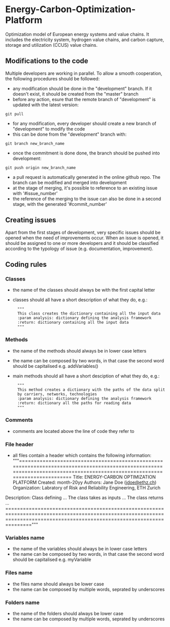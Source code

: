 # Energy-Carbon-Optimization-Platform

Optimization model of European energy systems and value chains. It includes the electricity system, hydrogen value chains, and carbon capture, storage and utilization (CCUS) value chains. 

## Modifications to the code
Multiple developers are working in parallel. To allow a smooth cooperation, the following procedures should be followed:
* any modification should be done in the "development" branch. If it doesn't exist, it should be created from the "master" branch
* before any action, esure that the remote branch of "development" is updated with the latest version: 
```
git pull
```
* for any modification, every developer should create a new branch of "development" to modify the code
* this can be done from the "development" branch with: 
```
git branch new_branch_name
```
* once the commitment is done done, the branch should be pushed into development: 
```
git push origin new_branch_name
```
* a pull request is automatically generated in the online github repo. The branch can be modified and merged into development
* at the stage of merging, it's possible to reference to an existing issue with '#issue_number'
* the reference of the merging to the issue can also be done in a second stage, with the generated '#commit_number'

## Creating issues
Apart from the first stages of development, very specific issues should be opened when the need of improvements occur.
When an issue is opened, it should be assigned to one or more developers and it should be classified according to the typology of issue (e.g. documentation, improvement).

## Coding rules
### Classes
* the name of the classes should always be with the first capital letter
* classes should all have a short description of what they do, e.g.:

        """
        This class creates the dictionary containing all the input data
        :param analysis: dictionary defining the analysis framework
        :return: dictionary containing all the input data
        """

### Methods
* the name of the methods should always be in lower case letters
* the name can be composed by two words, in that case the second word should be capitalised e.g. addVariables()
* main methods should all have a short desciption of what they do, e.g.:

        """
        This method creates a dictionary with the paths of the data split
        by carriers, networks, technologies
        :param analysis: dictionary defining the analysis framework
        :return: dictionary all the paths for reading data
        """

### Comments
* comments are located above the line of code they refer to

### File header
* all files contain a header which contains the following information: 
        """===========================================================================================================================================================================
Title:        ENERGY-CARBON OPTIMIZATION PLATFORM
Created:      month-20yy
Authors:      Jane Doe (jdoe@ethz.ch)
Organization: Labratory of Risk and Reliability Engineering, ETH Zurich

Description:  Class defining ...
              The class takes as inputs ...
              The class returns ... 
==========================================================================================================================================================================="""

### Variables name
* the name of the variables should always be in lower case letters
* the name can be composed by two words, in that case the second word should be capitalised e.g. myVariable

### Files name
* the files name should always be lower case
* the name can be composed by multiple words, seprated by underscores

### Folders name
* the name of the folders should always be lower case
* the name can be composed by multiple words, seprated by underscores
